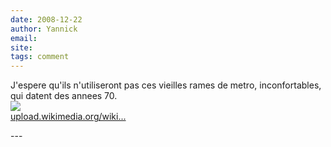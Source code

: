 ```yaml
---
date: 2008-12-22
author: Yannick
email: 
site: 
tags: comment
---
```


<p>J'espere qu'ils n'utiliseront pas ces vieilles rames de metro, inconfortables, qui datent des annees 70.<br />
<img src="http://upload.wikimedia.org/wikipedia/commons/9/90/LHB_Amsterdam.jpg"/><br/>
<a href="http://upload.wikimedia.org/wikipedia/commons/9/90/LHB_Amsterdam.jpg" title="http://upload.wikimedia.org/wikipedia/commons/9/90/LHB_Amsterdam.jpg" rel="nofollow">upload.wikimedia.org/wiki...</a></p>
---